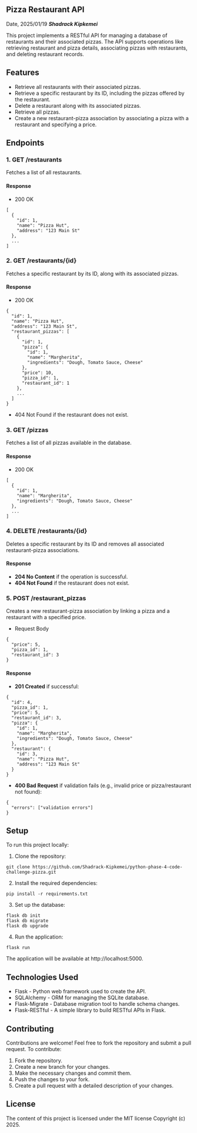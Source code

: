 ## Pizza Restaurant API

Date, 2025/01/19 ***Shadrack Kipkemei***

This project implements a RESTful API for managing a database of restaurants and their associated pizzas. The API supports operations like retrieving restaurant and pizza details, associating pizzas with restaurants, and deleting restaurant records.

## Features

* Retrieve all restaurants with their associated pizzas.
* Retrieve a specific restaurant by its ID, including the pizzas offered by the restaurant.
* Delete a restaurant along with its associated pizzas.
* Retrieve all pizzas.
* Create a new restaurant-pizza association by associating a pizza with a restaurant and specifying a price.

## Endpoints
### 1. GET /restaurants
Fetches a list of all restaurants.

#### Response
* 200 OK

```
[
  {
    "id": 1,
    "name": "Pizza Hut",
    "address": "123 Main St"
  },
  ...
]
```

### 2. GET /restaurants/{id}
Fetches a specific restaurant by its ID, along with its associated pizzas.

#### Response
* 200 OK

```
{
  "id": 1,
  "name": "Pizza Hut",
  "address": "123 Main St",
  "restaurant_pizzas": [
    {
      "id": 1,
      "pizza": {
        "id": 1,
        "name": "Margherita",
        "ingredients": "Dough, Tomato Sauce, Cheese"
      },
      "price": 10,
      "pizza_id": 1,
      "restaurant_id": 1
    },
    ...
  ]
}
```
* 404 Not Found if the restaurant does not exist.

### 3. GET /pizzas
Fetches a list of all pizzas available in the database.

#### Response
* 200 OK

```
[
  {
    "id": 1,
    "name": "Margherita",
    "ingredients": "Dough, Tomato Sauce, Cheese"
  },
  ...
]
```

### 4. DELETE /restaurants/{id}
Deletes a specific restaurant by its ID and removes all associated restaurant-pizza associations.

#### Response
* **204 No Content** if the operation is successful.
* **404 Not Found** if the restaurant does not exist.

### 5. POST /restaurant_pizzas
Creates a new restaurant-pizza association by linking a pizza and a restaurant with a specified price.

* Request Body

```
{
  "price": 5,
  "pizza_id": 1,
  "restaurant_id": 3
}
```

#### Response
* **201 Created** if successful:

```
{
  "id": 4,
  "pizza_id": 1,
  "price": 5,
  "restaurant_id": 3,
  "pizza": {
    "id": 1,
    "name": "Margherita",
    "ingredients": "Dough, Tomato Sauce, Cheese"
  },
  "restaurant": {
    "id": 3,
    "name": "Pizza Hut",
    "address": "123 Main St"
  }
}
```

* **400 Bad Request** if validation fails (e.g., invalid price or pizza/restaurant not found):

```
{
  "errors": ["validation errors"]
}
```

## Setup
To run this project locally:

1. Clone the repository:

```
git clone https://github.com/Shadrack-Kipkemei/python-phase-4-code-challenge-pizza.git
```
2. Install the required dependencies:

```
pip install -r requirements.txt
```

3. Set up the database:

```
flask db init
flask db migrate
flask db upgrade
```
4. Run the application:

```
flask run
```

The application will be available at http://localhost:5000.

## Technologies Used
* Flask - Python web framework used to create the API.
* SQLAlchemy - ORM for managing the SQLite database.
* Flask-Migrate - Database migration tool to handle schema changes.
* Flask-RESTful - A simple library to build RESTful APIs in Flask.

## Contributing

Contributions are welcome! Feel free to fork the repository and submit a pull request. To contribute:

1. Fork the repository.
2. Create a new branch for your changes.
3. Make the necessary changes and commit them.
4. Push the changes to your fork.
5. Create a pull request with a detailed description of your changes.

## License
The content of this project is licensed under the MIT license Copyright (c) 2025.


